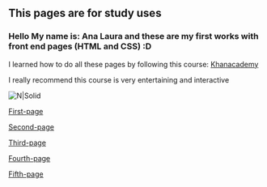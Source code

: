## This pages are for study uses

### Hello My name is: Ana Laura and these are my first works with front end pages (HTML and CSS) :D

I learned how to do all these pages by following this course: [Khanacademy](https://es.khanacademy.org/computing/computer-programming/html-css)

I really recommend this course is very entertaining and interactive 

![N|Solid](https://i.pinimg.com/236x/6f/89/53/6f8953bb7b53fb4fc1e8cf69aac5dfab.jpg)

[First-page](https://ana-lala.github.io/Pages-HTML/first-page/)

[Second-page](https://ana-lala.github.io/Pages-HTML/second-page/)

[Third-page](https://ana-lala.github.io/Pages-HTML/third-page/)

[Fourth-page](https://ana-lala.github.io/Pages-HTML/fourth-page/)

[Fifth-page](https://ana-lala.github.io/Pages-HTML/fifth-page/)



